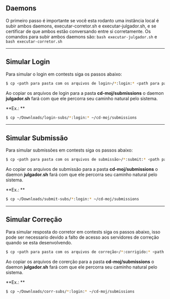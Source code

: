 ## Daemons

O primeiro passo é importante se você esta rodanto uma instância local é subir ambos daemons, executar-corretor.sh e executar-julgador.sh, e se certificar de que ambos estão conversando entre si corretamente. Os comandos para subir ambos daemons são: `bash executar-julgador.sh` e `bash executar-corretor.sh`

---

## Simular Login

Para simular o login em contests siga os passos abaixo:

```bash
$ cp <path para pasta com os arquivos de login>/*:login:* <path para pasta submissions do CD-MOJ>

``` 
Ao copiar os arquivos de login para a pasta **cd-moj/submissions** o daemon **julgador.sh** fará com que ele percorra seu caminho natural pelo sistema.

**Ex.: **
```bash
$ cp ~/Downloads/login-subs/*:login:* ~/cd-moj/submissions

``` 

___


## Simular Submissão

Para simular submissões em contests siga os passos abaixo:

```bash
$ cp <path para pasta com os arquivos de submissão>/*:submit:* <path para pasta submissions do CD-MOJ>

```
Ao copiar os arquivos de submissão para a pasta **cd-moj/submissions** o daemon **julgador.sh** fará com que ele percorra seu caminho natural pelo sistema.

**Ex.: **
```bash
$ cp ~/Downloads/submit-subs/*:login:* ~/cd-moj/submissions

```

___

## Simular Correção

Para simular resposta do corretor em contests siga os passos abaixo, isso pode ser necessario devido a falto de acesso aos servidores de correção quando se esta desenvolvendo.

```bash
$ cp <path para pasta com os arquivos de correção>/*:corrigido:* <path para pasta submissions do CD-MOJ>

``` 
Ao copiar os arquivos de corerção para a pasta **cd-moj/submissions** o daemon **julgador.sh** fará com que ele percorra seu caminho natural pelo sistema.

**Ex.: **
```bash
$ cp ~/Downloads/corr-subs/*:login:* ~/cd-moj/submissions

``` 